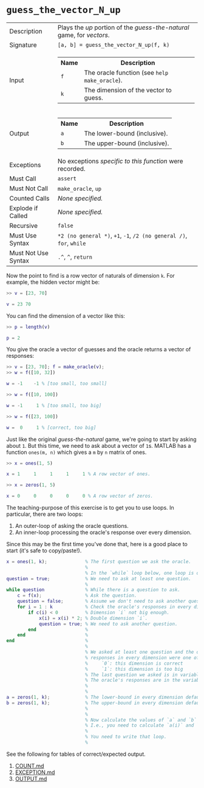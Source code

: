 
# `guess_the_vector_N_up`

<table><tr><td>Description</td><td>Plays the <em>up</em> portion of the <em>guess-the-natural</em> game, for <em>vectors</em>.</td></tr><tr><td>Signature</td><td><code>[a,&nbsp;b]&nbsp;=&nbsp;guess_the_vector_N_up(f,&nbsp;k)</code></td></tr><tr><td>Input</td><td><table><tr><th>Name</th><th>Description</th></tr><tr><td><code>f</code></td><td>The oracle function (see <code>help make_oracle</code>).</td></tr><tr><td><code>k</code></td><td>The dimension of the vector to guess.</td></tr></table></td></tr><tr><td>Output</td><td><table><tr><th>Name</th><th>Description</th></tr><tr><td><code>a</code></td><td>The lower-bound (inclusive).</td></tr><tr><td><code>b</code></td><td>The upper-bound (inclusive).</td></tr></table></td></tr><tr><td>Exceptions</td><td>No exceptions <em>specific to this function</em> were recorded.</td></tr><tr><td>Must Call</td><td><code>assert</code></td></tr><tr><td>Must Not Call</td><td><code>make_oracle</code>, <code>up</code></td></tr><tr><td>Counted Calls</td><td><em>None specified.</em></td></tr><tr><td>Explode if Called</td><td><em>None specified.</em></td></tr><tr><td>Recursive</td><td><code>false</code></td></tr><tr><td>Must Use Syntax</td><td><code>*2 (no general *)</code>, <code>+1</code>, <code>-1</code>, <code>/2 (no general /)</code>, <code>for</code>, <code>while</code></td></tr><tr><td>Must Not Use Syntax</td><td><code>.^</code>, <code>^</code>, <code>return</code></td></tr></table>

Now the point to find is a row vector of naturals of dimension `k`.
For example, the hidden vector might be:

```matlab
>> v = [23, 70]

v = 23 70
```

You can find the dimension of a vector like this:

```matlab
>> p = length(v)

p = 2
```

You give the oracle a vector of guesses and the oracle returns a vector of responses:

```matlab
>> v = [23, 70]; f = make_oracle(v);
>> w = f([10, 32])

w = -1    -1 % [too small, too small]

>> w = f([10, 100])

w = -1     1 % [too small, too big]

>> w = f([23, 100])

w =  0     1 % [correct, too big]
```

Just like the original *guess-the-natural* game, we're going to start by asking about `1`.
But this time, we need to ask about a vector of `1`s. MATLAB has a function `ones(m, n)`
which gives a `m` by `n` matrix of ones.

```matlab
>> x = ones(1, 5)

x = 1     1     1     1     1 % A row vector of ones.

>> x = zeros(1, 5)

x = 0     0     0     0     0 % A row vector of zeros.

```

The teaching-purpose of this exercise is to get you to use loops.
In particular, there are two loops:

1. An outer-loop of asking the oracle questions.
1. An inner-loop processing the oracle's response over every dimension.

Since this may be the first time you've done that, here is a good place to start (it's safe to copy/paste!).

```matlab
x = ones(1, k);              % The first question we ask the oracle.
                             %
                             % In the `while` loop below, one loop is one oracle question.
question = true;             % We need to ask at least one question.
                             %
while question               % While there is a question to ask.
    c = f(x);                % Ask the question.
    question = false;        % Assume we don't need to ask another question.
    for i = 1 : k            % Check the oracle's responses in every dimension.
        if c(i) < 0          % Dimension `i` not big enough.
            x(i) = x(i) * 2; % Double dimension `i`.
            question = true; % We need to ask another question.
        end                  %
    end                      %
end                          %
                             %
                             % We asked at least one question and the oracle's
                             % responses in every dimension were one of:
                             %     `0`: this dimension is correct
                             %     `1`: this dimension is too big
                             % The last question we asked is in variable `x`.
                             % The oracle's responses are in the variable `c`.
                             %
                             %
a = zeros(1, k);             % The lower-bound in every dimension defaults to zero.
b = zeros(1, k);             % The upper-bound in every dimension defaults to zero.
                             %
                             %
                             % Now calculate the values of `a` and `b` in every dimension,
                             % I.e., you need to calculate `a(i)` and `b(i)` for every `i`.
                             %
                             % You need to write that loop.
                             %
```

See the following for tables of correct/expected output.

1. [COUNT.md](COUNT.md)
1. [EXCEPTION.md](EXCEPTION.md)
1. [OUTPUT.md](OUTPUT.md)


